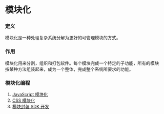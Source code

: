 # 模块化

### 定义

模块化是一种处理复杂系统分解为更好的可管理模块的方式。

### 作用

模块化用来分割，组织和打包软件。每个模块完成一个特定的子功能，所有的模块按某种方法组装起来，成为一个整体，完成整个系统所要求的功能。

### 模块化编程

1. [JavaScript 模块化](./JavaScript模块化.md)
2. [CSS 模块化](./CSS模块化.md)
3. [模块封装 SDK 开发](./SDK开发.md)